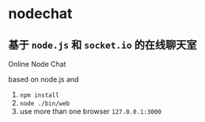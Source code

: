 # nodechat

## 基于 `node.js` 和 `socket.io` 的在线聊天室

Online Node Chat

based on node.js and 

1.  `npm install`
3. `node ./bin/web `
4. use more than one browser `127.0.0.1:3000`
